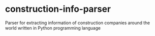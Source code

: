# construction-info-parser
Parser for extracting information of construction companies around the world written in Python programming language
